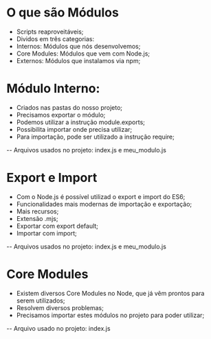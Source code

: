 # O que são Módulos

- Scripts reaproveitáveis;
- Dividos em três categorias:
- Internos: Módulos que nós desenvolvemos;
- Core Modules: Módulos que vem com Node.js;
- Externos: Módulos que instalamos via npm;

# Módulo Interno:

- Criados nas pastas do nosso projeto;
- Precisamos exportar o módulo;
- Podemos utilizar a instrução module.exports;
- Possibilita importar onde precisa utilizar;
- Para importação, pode ser utilizado a instrução require;

-- Arquivos usados no projeto: index.js e meu_modulo.js

# Export e Import

- Com o Node.js é possível utilizad o export e import do ES6;
- Funcionalidades mais modernas de importação e exportação;
- Mais recursos;
- Extensão .mjs;
- Exportar com export default;
- Importar com import;

-- Arquivos usados no projeto: index.js e meu_modulo.js

# Core Modules

- Existem diversos Core Modules no Node, que já vêm prontos para serem utilizados;
- Resolvem diversos problemas;
- Precisamos importar estes módulos no projeto para poder utilizar;

-- Arquivo usado no projeto: index.js
